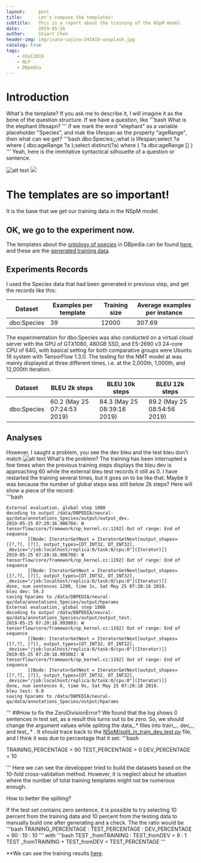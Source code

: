 ```yaml
---
layout:     post
title:      Let's compose the templates!
subtitle:   This is a report about the training of the NSpM model.
date:       2019-05-26
author:     Stuart Chen
header-img: img/ivana-cajina-343416-unsplash.jpg
catalog: true
tags:
    - GSoC2019
    - NLP
    - DBpedia
---
```



# Introduction

What's the template? If you ask me to describe it, I will imagine it as the bone of the question structure. If we have a question, like
'''bash
What is the elephant lifesapn?
'''
if we mark the word "elephant" as a variable placeholder "Species", and mak the lifespan as the property "ageRange", then what can we get?
'''bash
dbo:Species;;;what is <A> lifespan;select ?a where { <A> dbo:ageRange ?a };select distinct(?a) where { ?a dbo:ageRange [] }
'''
Yeah, here is the immitative syntactical silhouette of a question or sentence.

![alt text](https://cdn-images-1.medium.com/max/1200/1*QMgA0UViZMW7LUjRhil9yQ.jpeg "DBpedia RDF")
![](https://images2.minutemediacdn.com/image/upload/c_fill,g_auto,h_1248,w_2220/f_auto,q_auto,w_1100/v1555924214/shape/mentalfloss/451244723_0.png)

# The templates are so important!

 It is the base that we get our training data in the NSpM model.

## OK, we go to the experiment now.

The templates about the [ontology of species](http://mappings.dbpedia.org/server/ontology/classes/Species) in DBpedia can be found [here](https://docs.google.com/spreadsheets/d/1o7mpc7TuJOBnMb4CmtC2FE1wsVrYUVMQR7fy0EOSSqo/edit?usp=sharing), and these are the [generated training data](https://drive.google.com/drive/folders/1J7olhKwObf4yMVaiO2vATixI2QnuZVY1?usp=sharing).


## Experiments Records

I used the Species data that had been generated in previous step, and get the records like this:

 | Dataset | Examples per template |Training size |Average examples per instance|
 | ------ | ------ | ------ |------ |
 | dbo:Species  | 39 | 12000 | 307.69|

 
The experimentation for dbo:Species was also conducted on a virtual cloud server with the GPU of GTX1080, 480GB SSD, and E5-2690 v3 24-core CPU of 64G, with basical setting for both comparative groups were Ubuntu 16 system with TensorFlow 1.3.0. The testing for the NMT model at was mainly displayed at three different times, i.e. at the 2,000th, 1,000th, and 12,000th iteration.

| Dataset | BLEU 2k steps|BLEU 10k steps|BLEU 12k steps|
 | ------ | ------ |------ |------ |
 | dbo:Species  | 60.2 (May 25 07:24:53 2019) |84.3 (May 25 08:39:16 2019) | 89.2 (May 25 08:54:56 2019)|

 

## Analyses

However, I saught a problem, you see the dev bleu and the test bleu don't match 
![alt text](https://dbpedia.slack.com/files/UJA85N9G9/FJNK43M3M/image.png "a screenshot when the 2,000th step")
What's the problem?
The training has been interrupted a few times when the previous training steps displays the bleu dev is approaching 60 while the external bleu test records it still as 0. I have restarted the training several times, but it goes on to be like that. Maybe it was because the number of global steps was still below 2k steps? Here will show a piece of the record:              
'''bash

    External evaluation, global step 1000
    decoding to output /data/DBPEDIA/neural-qa/data/annotations_Species/output/output_dev.
    2019-05-25 07:20:16.906704: W tensorflow/core/framework/op_kernel.cc:1192] Out of range: End of sequence
            [[Node: IteratorGetNext = IteratorGetNext[output_shapes=[[?,?], [?]], output_types=[DT_INT32, DT_INT32], _device="/job:localhost/replica:0/task:0/cpu:0"](Iterator)]]
    2019-05-25 07:20:16.906708: W tensorflow/core/framework/op_kernel.cc:1192] Out of range: End of sequence
            [[Node: IteratorGetNext = IteratorGetNext[output_shapes=[[?,?], [?]], output_types=[DT_INT32, DT_INT32], _device="/job:localhost/replica:0/task:0/cpu:0"](Iterator)]]
    done, num sentences 1200, time 1s, Sat May 25 07:20:16 2019.
    bleu dev: 59.3
    saving hparams to /data/DBPEDIA/neural-qa/data/annotations_Species/output/hparams
    External evaluation, global step 1000
    decoding to output /data/DBPEDIA/neural-qa/data/annotations_Species/output/output_test.
    2019-05-25 07:20:18.993003: W tensorflow/core/framework/op_kernel.cc:1192] Out of range: End of sequence
            [[Node: IteratorGetNext = IteratorGetNext[output_shapes=[[?,?], [?]], output_types=[DT_INT32, DT_INT32], _device="/job:localhost/replica:0/task:0/cpu:0"](Iterator)]]
    2019-05-25 07:20:18.993082: W tensorflow/core/framework/op_kernel.cc:1192] Out of range: End of sequence
            [[Node: IteratorGetNext = IteratorGetNext[output_shapes=[[?,?], [?]], output_types=[DT_INT32, DT_INT32], _device="/job:localhost/replica:0/task:0/cpu:0"](Iterator)]]
    done, num sentences 0, time 0s, Sat May 25 07:20:18 2019.
    bleu test: 0.0
    saving hparams to /data/DBPEDIA/neural-qa/data/annotations_Species/output/hparams

'''
##How to fix the ZeroDivisionError?
We found that the log shows 0 sentences in test set, as a result this turns out to be zero.
So, we should change the argument values while spliting the data_.* files into train_., dev_., and test_.* .
It should trace back to the [NSpM/split_in_train_dev_test.py](https://github.com/AKSW/NSpM/blob/master/split_in_train_dev_test.py) file, and I think it was due to percentage that it set:
'''bash

TRAINING_PERCENTAGE = 90
TEST_PERCENTAGE = 0
DEV_PERCENTAGE = 10

'''
Here we can see the developper tried to build the datasets based on the 10-fold cross-validation method. However, it is neglect about he situation where the number of total training templates might not be numerous enough.

How to better the spliting?

If the test set contains zero sentence, it is possible to try selecting 10 percent from the training data and 10 percent from the testing data to manually build one after generating and a check. The the ratio would be 
'''bash
TRAINING_PERCENTAGE : TEST_PERCENTAGE : DEV_PERCENTAGE = 90 : 10 : 10
'''
with
'''bash
TEST _fromTRAINING : TEST_fromDEV = 9 : 1
TEST _fromTRAINING + TEST_fromDEV = TEST_PERCENTAGE
'''

**We can see the training results [here](https://drive.google.com/drive/folders/1f2cs0Pz4-OmXUQ0nkr3RnOpBi7oE4NWB?usp=sharing).